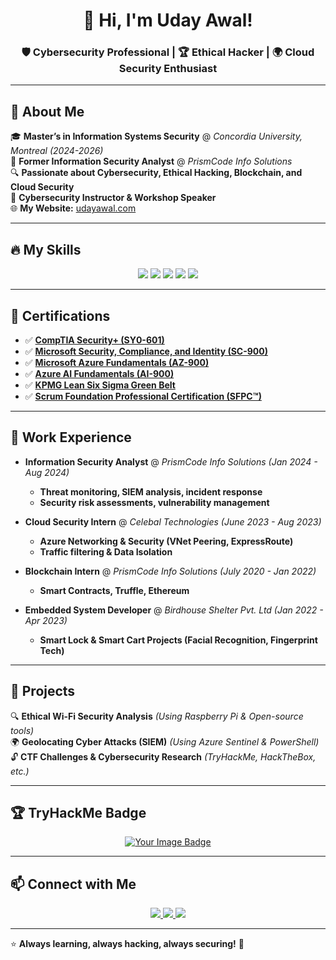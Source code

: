 <h1 align="center">👋 Hi, I'm Uday Awal! </h1>
<h3 align="center"> 🛡️ Cybersecurity Professional | 🏆 Ethical Hacker | 🌍 Cloud Security Enthusiast </h3>

---

## 🚀 About Me
🎓 **Master’s in Information Systems Security** @ *Concordia University, Montreal (2024-2026)*  
💼 **Former Information Security Analyst** @ *PrismCode Info Solutions*  
🔍 **Passionate about Cybersecurity, Ethical Hacking, Blockchain, and Cloud Security**  
🎤 **Cybersecurity Instructor & Workshop Speaker**  
🌐 **My Website:** [udayawal.com](https://your-website-link.com)  

---

## 🔥 My Skills
<p align="center">
  <img src="https://img.shields.io/badge/Python-3776AB?style=for-the-badge&logo=python&logoColor=white">
  <img src="https://img.shields.io/badge/Cybersecurity-%230076D6.svg?style=for-the-badge&logo=security&logoColor=white">
  <img src="https://img.shields.io/badge/Cloud%20Security-%23007ACC.svg?style=for-the-badge&logo=microsoftazure&logoColor=white">
  <img src="https://img.shields.io/badge/Penetration%20Testing-%23FF6600.svg?style=for-the-badge&logo=kali-linux&logoColor=white">
  <img src="https://img.shields.io/badge/Blockchain-121D33?style=for-the-badge&logo=ethereum&logoColor=white">
</p>

---

## 📜 Certifications
- ✅ [**CompTIA Security+ (SY0-601)**](https://www.comptia.org/certifications/security)  
- ✅ [**Microsoft Security, Compliance, and Identity (SC-900)**](https://learn.microsoft.com/en-us/certifications/exams/sc-900/)  
- ✅ [**Microsoft Azure Fundamentals (AZ-900)**](https://learn.microsoft.com/en-us/certifications/exams/az-900/)  
- ✅ [**Azure AI Fundamentals (AI-900)**](https://learn.microsoft.com/en-us/certifications/exams/ai-900/)  
- ✅ [**KPMG Lean Six Sigma Green Belt**](https://home.kpmg/xx/en/home/services/advisory/lean-six-sigma.html)  
- ✅ [**Scrum Foundation Professional Certification (SFPC™)**](https://www.scrumstudy.com/)  

---

## 📂 Work Experience
- **Information Security Analyst** @ *PrismCode Info Solutions (Jan 2024 - Aug 2024)*
  - **Threat monitoring, SIEM analysis, incident response**
  - **Security risk assessments, vulnerability management**

- **Cloud Security Intern** @ *Celebal Technologies (June 2023 - Aug 2023)*
  - **Azure Networking & Security (VNet Peering, ExpressRoute)**
  - **Traffic filtering & Data Isolation**

- **Blockchain Intern** @ *PrismCode Info Solutions (July 2020 - Jan 2022)*
  - **Smart Contracts, Truffle, Ethereum**

- **Embedded System Developer** @ *Birdhouse Shelter Pvt. Ltd (Jan 2022 - Apr 2023)*
  - **Smart Lock & Smart Cart Projects (Facial Recognition, Fingerprint Tech)**

---

## 🔬 Projects
🔍 **Ethical Wi-Fi Security Analysis** *(Using Raspberry Pi & Open-source tools)*  
🌍 **Geolocating Cyber Attacks (SIEM)** *(Using Azure Sentinel & PowerShell)*  
🔓 **CTF Challenges & Cybersecurity Research** *(TryHackMe, HackTheBox, etc.)*  

---

## 🏆 TryHackMe Badge
<p align="center">
  <a href="https://tryhackme.com/p/udayawal" target="_blank">
    <img src="https://tryhackme-badges.s3.amazonaws.com/udayAwal.png" alt="Your Image Badge" />
  </a>
</p>

---

## 📫 Connect with Me
<p align="center">
  <a href="https://linkedin.com/in/uday-awal/" target="_blank">
    <img src="https://img.shields.io/badge/LinkedIn-Uday%20Awal-blue?style=for-the-badge&logo=linkedin">
  </a>
  <a href="mailto:udayawal11@gmail.com">
    <img src="https://img.shields.io/badge/Email-udayawal11%40gmail.com-red?style=for-the-badge&logo=gmail">
  </a>
  <a href="https://your-website-link.com" target="_blank">
    <img src="https://img.shields.io/badge/Website-Visit%20Now-brightgreen?style=for-the-badge&logo=google-chrome">
  </a>
</p>

---

⭐️ **Always learning, always hacking, always securing!** 🚀
